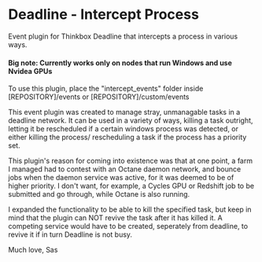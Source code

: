 # Deadline - Intercept Process
Event plugin for Thinkbox Deadline that intercepts a process in various ways.
#### Big note: Currently works only on nodes that run Windows and use Nvidea GPUs

To use this plugin, place the "intercept_events" folder inside [REPOSITORY]/events or [REPOSITORY]/custom/events

This event plugin was created to manage stray, unmanagable tasks in a deadline network. It can be used in a variety of ways, killing a task outright, letting it be rescheduled if a certain windows process was detected, or either killing the process/ rescheduling a task if the process has a priority set.

This plugin's reason for coming into existence was that at one point, a farm I managed had to contest with an Octane daemon network, and bounce jobs when the daemon service was active, for it was deemed to be of higher priority. I don't want, for example, a Cycles GPU or Redshift job to be submitted and go through, while Octane is also running. 

I expanded the functionality to be able to kill the specified task, but keep in mind that the plugin can NOT revive the task after it has killed it. A competing service would have to be created, seperately from deadline, to revive it if in turn Deadline is not busy.

Much love, Sas
